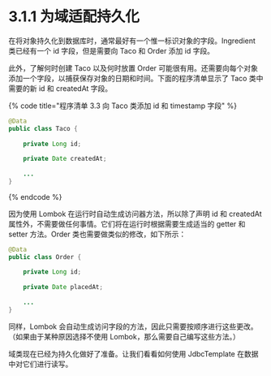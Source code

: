 # 3.1.1 为域适配持久化

在将对象持久化到数据库时，通常最好有一个惟一标识对象的字段。Ingredient 类已经有一个 id 字段，但是需要向 Taco 和 Order 添加 id 字段。

此外，了解何时创建 Taco 以及何时放置 Order 可能很有用。还需要向每个对象添加一个字段，以捕获保存对象的日期和时间。下面的程序清单显示了 Taco 类中需要的新 id 和 createdAt 字段。

{% code title="程序清单 3.3 向 Taco 类添加 id 和 timestamp 字段" %}
```java
@Data
public class Taco {
    
    private Long id;
    
    private Date createdAt;
    
    ...
}
```
{% endcode %}

因为使用 Lombok 在运行时自动生成访问器方法，所以除了声明 id 和 createdAt 属性外，不需要做任何事情。它们将在运行时根据需要生成适当的 getter 和 setter 方法。Order 类也需要做类似的修改，如下所示：

```java
@Data
public class Order {
    
    private Long id;
    
    private Date placedAt;
    
    ...
}
```

同样，Lombok 会自动生成访问字段的方法，因此只需要按顺序进行这些更改。（如果由于某种原因选择不使用 Lombok，那么需要自己编写这些方法。）

域类现在已经为持久化做好了准备。让我们看看如何使用 JdbcTemplate 在数据中对它们进行读写。  


